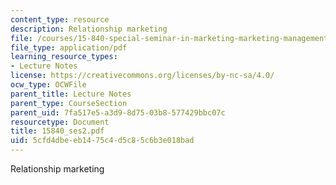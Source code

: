 ```yaml
---
content_type: resource
description: Relationship marketing
file: /courses/15-840-special-seminar-in-marketing-marketing-management-spring-2004/5cfd4dbeeb1475c4d5c85c6b3e018bad_15840_ses2.pdf
file_type: application/pdf
learning_resource_types:
- Lecture Notes
license: https://creativecommons.org/licenses/by-nc-sa/4.0/
ocw_type: OCWFile
parent_title: Lecture Notes
parent_type: CourseSection
parent_uid: 7fa517e5-a3d9-8d75-03b8-577429bbc07c
resourcetype: Document
title: 15840_ses2.pdf
uid: 5cfd4dbe-eb14-75c4-d5c8-5c6b3e018bad
---
```

Relationship marketing